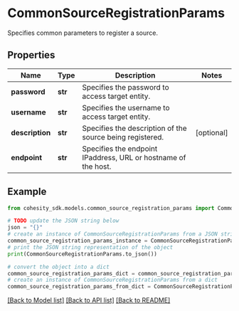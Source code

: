 # CommonSourceRegistrationParams

Specifies common parameters to register a source.

## Properties

Name | Type | Description | Notes
------------ | ------------- | ------------- | -------------
**password** | **str** | Specifies the password to access target entity. | 
**username** | **str** | Specifies the username to access target entity. | 
**description** | **str** | Specifies the description of the source being registered. | [optional] 
**endpoint** | **str** | Specifies the endpoint IPaddress, URL or hostname of the host. | 

## Example

```python
from cohesity_sdk.models.common_source_registration_params import CommonSourceRegistrationParams

# TODO update the JSON string below
json = "{}"
# create an instance of CommonSourceRegistrationParams from a JSON string
common_source_registration_params_instance = CommonSourceRegistrationParams.from_json(json)
# print the JSON string representation of the object
print(CommonSourceRegistrationParams.to_json())

# convert the object into a dict
common_source_registration_params_dict = common_source_registration_params_instance.to_dict()
# create an instance of CommonSourceRegistrationParams from a dict
common_source_registration_params_from_dict = CommonSourceRegistrationParams.from_dict(common_source_registration_params_dict)
```
[[Back to Model list]](../README.md#documentation-for-models) [[Back to API list]](../README.md#documentation-for-api-endpoints) [[Back to README]](../README.md)


